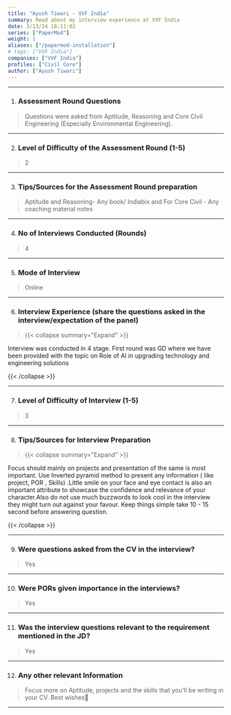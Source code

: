 ```yaml
---
title: "Ayush Tiwari - VVF India"
summary: Read about my interview experience at VVF India
date: 3/13/24 18:11:02
series: ["PaperMod"]
weight: 1
aliases: ["/papermod-installation"]
# tags: ["VVF India"]
companies: ["VVF India"]
profiles: ["Civil Core"]
author: ["Ayush Tiwari"]
---
```

---
1. ### Assessment Round Questions

> Questions were asked from Aptitude, Reasoning and Core Civil Engineering (Especially Environmental Engineering).

---

2. ### Level of Difficulty of the Assessment Round (1-5)

> 2

---

3. ### Tips/Sources for the Assessment Round preparation

> Aptitude and Reasoning- Any book/ Indiabix  and For Core Civil - Any coaching material notes

---

4. ### No of Interviews Conducted (Rounds)

> 4

---

5. ### Mode of Interview

> Online

---

6. ### Interview Experience (share the questions asked in the interview/expectation of the panel)

> {{< collapse summary="Expand" >}}

Interview was conducted in 4 stage. First round was GD where we have been provided with the topic on Role of AI in upgrading technology and engineering solutions

{{< /collapse >}}

---

7. ### Level of Difficulty of Interview (1-5)

> 3

---

8. ### Tips/Sources for Interview Preparation

> {{< collapse summary="Expand" >}}

Focus should mainly on projects and presentation of the same is most important. Use Inverted pyramid method to present any information ( like project, POR , Skills) .Little smile on your face and eye contact is also an important attribute to showcase the confidence and relevance of your character.Also do not use much buzzwords to look cool in the interview they might turn out against your favour. Keep things simple take 10 - 15 second before answering question.

{{< /collapse >}}

---

9. ### Were questions asked from the CV in the interview?

> Yes

---

10. ### Were PORs given importance in the interviews?

> Yes

---

11. ### Was the interview questions relevant to the requirement mentioned in the JD?

> Yes

---

12. ### Any other relevant Information

> Focus more on Aptitude, projects and the skills that you'll be writing in your CV. Best wishes🙌

---

